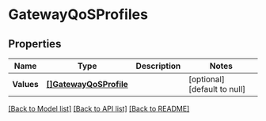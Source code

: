 # GatewayQoSProfiles

## Properties
Name | Type | Description | Notes
------------ | ------------- | ------------- | -------------
**Values** | [**[]GatewayQoSProfile**](GatewayQoSProfile.md) |  | [optional] [default to null]

[[Back to Model list]](../README.md#documentation-for-models) [[Back to API list]](../README.md#documentation-for-api-endpoints) [[Back to README]](../README.md)


